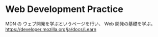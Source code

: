 # Web Development Practice
MDN の ウェブ開発を学ぶというページを行い、 Web 開発の基礎を学ぶ。
https://developer.mozilla.org/ja/docs/Learn